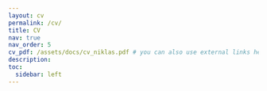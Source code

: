 ```yaml
---
layout: cv
permalink: /cv/
title: CV
nav: true
nav_order: 5
cv_pdf: /assets/docs/cv_niklas.pdf # you can also use external links here
description:
toc:
  sidebar: left
---
```

